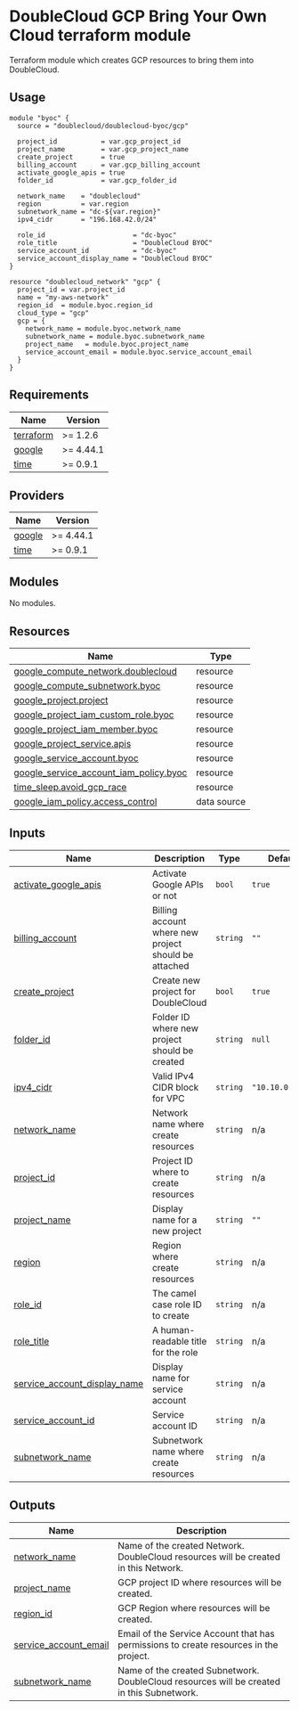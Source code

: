 # DoubleCloud GCP Bring Your Own Cloud terraform module

Terraform module which creates GCP resources to bring them into DoubleCloud.

## Usage
```hcl
module "byoc" {
  source = "doublecloud/doublecloud-byoc/gcp"

  project_id           = var.gcp_project_id
  project_name         = var.gcp_project_name
  create_project       = true
  billing_account      = var.gcp_billing_account
  activate_google_apis = true
  folder_id            = var.gcp_folder_id

  network_name    = "doublecloud"
  region          = var.region
  subnetwork_name = "dc-${var.region}"
  ipv4_cidr       = "196.168.42.0/24"

  role_id                      = "dc-byoc"
  role_title                   = "DoubleCloud BYOC"
  service_account_id           = "dc-byoc"
  service_account_display_name = "DoubleCloud BYOC"
}

resource "doublecloud_network" "gcp" {
  project_id = var.project_id
  name = "my-aws-network"
  region_id  = module.byoc.region_id
  cloud_type = "gcp"
  gcp = {
    network_name = module.byoc.network_name
    subnetwork_name = module.byoc.subnetwork_name
    project_name   = module.byoc.project_name
    service_account_email = module.byoc.service_account_email
  }
}
```

<!-- BEGIN_TF_DOCS -->
## Requirements

| Name | Version |
|------|---------|
| <a name="requirement_terraform"></a> [terraform](#requirement\_terraform) | >= 1.2.6 |
| <a name="requirement_google"></a> [google](#requirement\_google) | >= 4.44.1 |
| <a name="requirement_time"></a> [time](#requirement\_time) | >= 0.9.1 |

## Providers

| Name | Version |
|------|---------|
| <a name="provider_google"></a> [google](#provider\_google) | >= 4.44.1 |
| <a name="provider_time"></a> [time](#provider\_time) | >= 0.9.1 |

## Modules

No modules.

## Resources

| Name | Type |
|------|------|
| [google_compute_network.doublecloud](https://registry.terraform.io/providers/hashicorp/google/latest/docs/resources/compute_network) | resource |
| [google_compute_subnetwork.byoc](https://registry.terraform.io/providers/hashicorp/google/latest/docs/resources/compute_subnetwork) | resource |
| [google_project.project](https://registry.terraform.io/providers/hashicorp/google/latest/docs/resources/project) | resource |
| [google_project_iam_custom_role.byoc](https://registry.terraform.io/providers/hashicorp/google/latest/docs/resources/project_iam_custom_role) | resource |
| [google_project_iam_member.byoc](https://registry.terraform.io/providers/hashicorp/google/latest/docs/resources/project_iam_member) | resource |
| [google_project_service.apis](https://registry.terraform.io/providers/hashicorp/google/latest/docs/resources/project_service) | resource |
| [google_service_account.byoc](https://registry.terraform.io/providers/hashicorp/google/latest/docs/resources/service_account) | resource |
| [google_service_account_iam_policy.byoc](https://registry.terraform.io/providers/hashicorp/google/latest/docs/resources/service_account_iam_policy) | resource |
| [time_sleep.avoid_gcp_race](https://registry.terraform.io/providers/hashicorp/time/latest/docs/resources/sleep) | resource |
| [google_iam_policy.access_control](https://registry.terraform.io/providers/hashicorp/google/latest/docs/data-sources/iam_policy) | data source |

## Inputs

| Name | Description | Type | Default | Required |
|------|-------------|------|---------|:--------:|
| <a name="input_activate_google_apis"></a> [activate\_google\_apis](#input\_activate\_google\_apis) | Activate Google APIs or not | `bool` | `true` | no |
| <a name="input_billing_account"></a> [billing\_account](#input\_billing\_account) | Billing account where new project should be attached | `string` | `""` | no |
| <a name="input_create_project"></a> [create\_project](#input\_create\_project) | Create new project for DoubleCloud | `bool` | `true` | no |
| <a name="input_folder_id"></a> [folder\_id](#input\_folder\_id) | Folder ID where new project should be created | `string` | `null` | no |
| <a name="input_ipv4_cidr"></a> [ipv4\_cidr](#input\_ipv4\_cidr) | Valid IPv4 CIDR block for VPC | `string` | `"10.10.0.0/16"` | no |
| <a name="input_network_name"></a> [network\_name](#input\_network\_name) | Network name where create resources | `string` | n/a | yes |
| <a name="input_project_id"></a> [project\_id](#input\_project\_id) | Project ID where to create resources | `string` | n/a | yes |
| <a name="input_project_name"></a> [project\_name](#input\_project\_name) | Display name for a new project | `string` | `""` | no |
| <a name="input_region"></a> [region](#input\_region) | Region where create resources | `string` | n/a | yes |
| <a name="input_role_id"></a> [role\_id](#input\_role\_id) | The camel case role ID to create | `string` | n/a | yes |
| <a name="input_role_title"></a> [role\_title](#input\_role\_title) | A human-readable title for the role | `string` | n/a | yes |
| <a name="input_service_account_display_name"></a> [service\_account\_display\_name](#input\_service\_account\_display\_name) | Display name for service account | `string` | n/a | yes |
| <a name="input_service_account_id"></a> [service\_account\_id](#input\_service\_account\_id) | Service account ID | `string` | n/a | yes |
| <a name="input_subnetwork_name"></a> [subnetwork\_name](#input\_subnetwork\_name) | Subnetwork name where create resources | `string` | n/a | yes |

## Outputs

| Name | Description |
|------|-------------|
| <a name="output_network_name"></a> [network\_name](#output\_network\_name) | Name of the created Network. DoubleCloud resources will be created in this Network. |
| <a name="output_project_name"></a> [project\_name](#output\_project\_name) | GCP project ID where resources will be created. |
| <a name="output_region_id"></a> [region\_id](#output\_region\_id) | GCP Region where resources will be created. |
| <a name="output_service_account_email"></a> [service\_account\_email](#output\_service\_account\_email) | Email of the Service Account that has permissions to create resources in the project. |
| <a name="output_subnetwork_name"></a> [subnetwork\_name](#output\_subnetwork\_name) | Name of the created Subnetwork. DoubleCloud resources will be created in this Subnetwork. |
<!-- END_TF_DOCS -->
